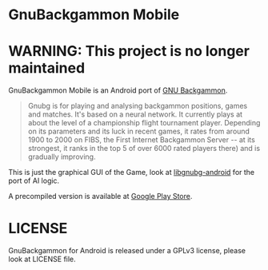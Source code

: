# GnuBackgammon Mobile

# WARNING: This project is no longer maintained

GnuBackgammon Mobile is an Android port of [GNU Backgammon](http://www.gnubg.org/).

> Gnubg is for playing and analysing backgammon positions, games and matches. It's based on a neural network. It currently plays at about the level of a championship flight tournament player. Depending on its parameters and its luck in recent games, it rates from around 1900 to 2000 on FIBS, the First Internet Backgammon Server -- at its strongest, it ranks in the top 5 of over 6000 rated players there) and is gradually improving.

This is just the graphical GUI of the Game, look at [libgnubg-android](http://github.com/alcacoop/libgnubg-android) for the port of AI logic.

A precompiled version is available at [Google Play Store](https://play.google.com/store/apps/details?id=it.alcacoop.backgammon).

# LICENSE

GnuBackgammon for Android is released under a GPLv3 license, please look at LICENSE file.

